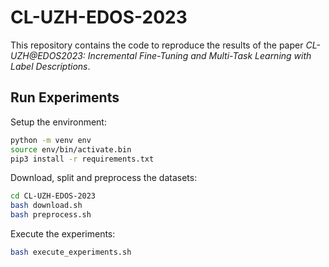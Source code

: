# CL-UZH-EDOS-2023

This repository contains the code to reproduce the results of the paper _CL-UZH@EDOS2023: Incremental Fine-Tuning and Multi-Task Learning with Label Descriptions_.

## Run Experiments

Setup the environment:
```bash
python -m venv env
source env/bin/activate.bin
pip3 install -r requirements.txt
```

Download, split and preprocess the datasets:

```bash
cd CL-UZH-EDOS-2023
bash download.sh
bash preprocess.sh
```

Execute the experiments:

```bash
bash execute_experiments.sh
```
